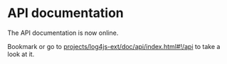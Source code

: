 # API documentation #

The API documentation is now online.

Bookmark or go to [projects/log4js-ext/doc/api/index.html#!/api](http://www.softwarementors.com/projects/log4js-ext/doc/api/index.html#!/api) to take a look at it.